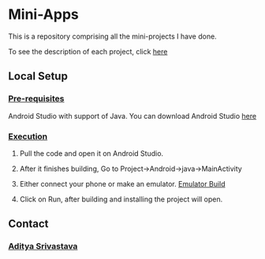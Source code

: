 # Mini-Apps
This is a repository comprising all the mini-projects I have done.

To see the description of each project, click [here](https://github.com/blank0826/Mini-Apps/tree/master/README)

## Local Setup
### <ins>Pre-requisites</ins>
Android Studio with support of Java.
You can download Android Studio [here](https://developer.android.com/studio)

### <ins>Execution</ins>
1. Pull the code and open it on Android Studio.<br />

2. After it finishes building, Go to Project->Android->java->MainActivity<br />

3. Either connect your phone or make an emulator. [Emulator Build](https://developer.android.com/studio/run/managing-avds)

4. Click on Run, after building and installing the project will open.

## Contact
### [Aditya Srivastava](mailto:aditya26052002@gmail.com?subject=GitHub)
